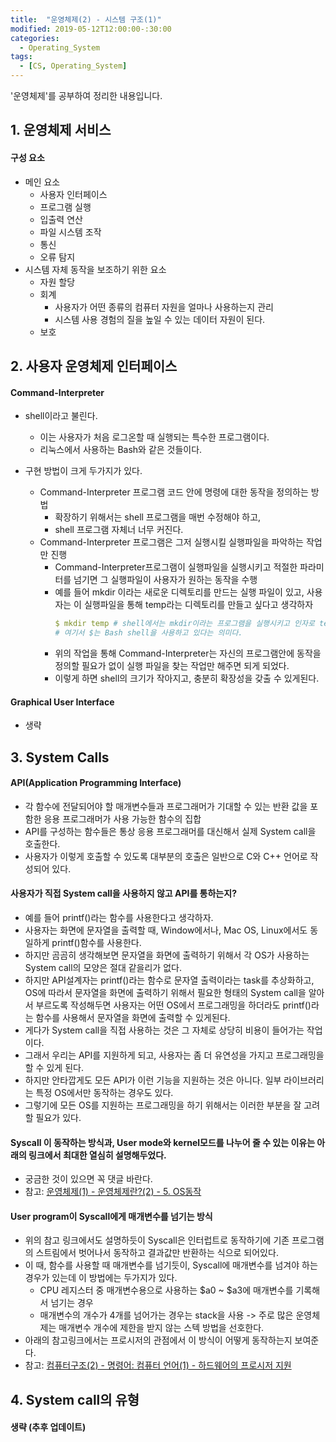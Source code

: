 ```yaml
---
title:  "운영체제(2) - 시스템 구조(1)"
modified: 2019-05-12T12:00:00-:30:00
categories:
  - Operating_System
tags:
  - [CS, Operating_System]
---
```


'운영체제'를 공부하여 정리한 내용입니다.

## 1. 운영체제 서비스

#### 구성 요소

-   메인 요소
    -   사용자 인터페이스
    -   프로그램 실행
    -   입출력 연산
    -   파일 시스템 조작
    -   통신
    -   오류 탐지
-   시스템 자체 동작을 보조하기 위한 요소
    -   자원 할당
    -   회계
        -   사용자가 어떤 종류의 컴퓨터 자원을 얼마나 사용하는지 관리
        -   시스템 사용 경험의 질을 높일 수 있는 데이터 자원이 된다.
    -   보호

## 2. 사용자 운영체제 인터페이스

#### Command-Interpreter

-   shell이라고 불린다.

    -   이는 사용자가 처음 로그온할 때 실행되는 특수한 프로그램이다.
    -   리눅스에서 사용하는 Bash와 같은 것들이다.

-   구현 방법이 크게 두가지가 있다.
    -   Command-Interpreter 프로그램 코드 안에 명령에 대한 동작을 정의하는 방법
        -   확장하기 위해서는 shell 프로그램을 매번 수정해야 하고,
        -   shell 프로그램 자체너 너무 커진다.
    -   Command-Interpreter 프로그램은 그저 실행시킬 실행파일을 파악하는 작업만 진행
        -   Command-Interpreter프로그램이 실행파일을 실행시키고 적절한 파라미터를 넘기면 그 실행파일이 사용자가 원하는 동작을 수행
        -   예를 들어 mkdir 이라는 새로운 디렉토리를 만드는 실행 파일이 있고, 사용자는 이 실행파일을 통해 temp라는 디렉토리를 만들고 싶다고 생각하자
            ```yml
            $ mkdir temp # shell에서는 mkdir이라는 프로그램을 실행시키고 인자로 temp라고 하는 문자열을 넘긴다.
            # 여기서 $는 Bash shell을 사용하고 있다는 의미다.
            ```
        -   위의 작업을 통해 Command-Interpreter는 자신의 프로그램안에 동작을 정의할 필요가 없이 실행 파일을 찾는 작업만 해주면 되게 되었다.
        -   이렇게 하면 shell의 크기가 작아지고, 충분히 확장성을 갖출 수 있게된다.

#### Graphical User Interface

-   생략

## 3. System Calls

#### API(Application Programming Interface)

-   각 함수에 전달되어야 할 매개변수들과 프로그래머가 기대할 수 있는 반환 값을 포함한 응용 프로그래머가 사용 가능한 함수의 집합
-   API를 구성하는 함수들은 통상 응용 프로그래머를 대신해서 실제 System call을 호출한다.
-   사용자가 이렇게 호출할 수 있도록 대부분의 호출은 일반으로 C와 C++ 언어로 작성되어 있다.

#### 사용자가 직접 System call을 사용하지 않고 API를 통하는지?

-   예를 들어 printf()라는 함수를 사용한다고 생각하자.
-   사용자는 화면에 문자열을 출력할 때, Window에서나, Mac OS, Linux에서도 동일하게 printf()함수를 사용한다.
-   하지만 곰곰히 생각해보면 문자열을 화면에 출력하기 위해서 각 OS가 사용하는 System call의 모양은 절대 같을리가 없다.
-   하지만 API설계자는 printf()라는 함수로 문자열 출력이라는 task를 추상화하고, OS에 따라서 문자열을 화면에 출력하기 위해서 필요한 형태의 System call을 알아서 부르도록 작성해두면 사용자는 어떤 OS에서 프로그래밍을 하더라도 printf()라는 함수를 사용해서 문자열을 화면에 출력할 수 있게된다.
-   게다가 System call을 직접 사용하는 것은 그 자체로 상당히 비용이 들어가는 작업이다.
-   그래서 우리는 API를 지원하게 되고, 사용자는 좀 더 유연성을 가지고 프로그래밍을 할 수 있게 된다.
-   하지만 안타깝게도 모든 API가 이런 기능을 지원하는 것은 아니다. 일부 라이브러리는 특정 OS에서만 동작하는 경우도 있다.
-   그렇기에 모든 OS를 지원하는 프로그래밍을 하기 위해서는 이러한 부분을 잘 고려할 필요가 있다.

#### Syscall 이 동작하는 방식과, User mode와 kernel모드를 나누어 줄 수 있는 이유는 아래의 링크에서 최대한 열심히 설명해두었다.

-   궁금한 것이 있으면 꼭 댓글 바란다.
-   참고: [운영체제(1) - 운영체제란?(2) - 5. OS동작](https://cmpark0126.github.io/operating_system/OS_1-2/#5-os-%EB%8F%99%EC%9E%91)

#### User program이 Syscall에게 매개변수를 넘기는 방식

-   위의 참고 링크에서도 설명하듯이 Syscall은 인터럽트로 동작하기에 기존 프로그램의 스트림에서 벗어나서 동작하고 결과값만 반환하는 식으로 되어있다.
-   이 때, 함수를 사용할 때 매개변수를 넘기듯이, Syscall에 매개변수를 넘겨야 하는 경우가 있는데 이 방법에는 두가지가 있다.
    -   CPU 레지스터 중 매개변수용으로 사용하는 $a0 ~ $a3에 매개변수를 기록해서 넘기는 경우
    -   매개변수의 개수가 4개를 넘어가는 경우는 stack을 사용 -> 주로 많은 운영체제는 매개변수 개수에 제한을 받지 않는 스텍 방법을 선호한다.
-   아래의 참고링크에서는 프로시저의 관점에서 이 방식이 어떻게 동작하는지 보여준다.
-   참고: [컴퓨터구조(2) - 명령어: 컴퓨터 언어(1) - 하드웨어의 프로시저 지원](https://cmpark0126.github.io/computer_architecture/CA_2-1/#%ED%95%98%EB%93%9C%EC%9B%A8%EC%96%B4%EC%9D%98-%ED%94%84%EB%A1%9C%EC%8B%9C%EC%A0%80-%EC%A7%80%EC%9B%90)

## 4. System call의 유형

#### 생략 (추후 업데이트)
